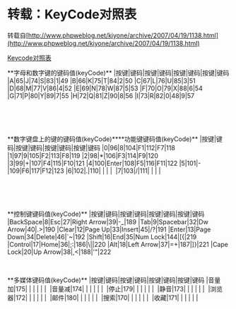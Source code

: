# 转载：KeyCode对照表

转载自[http://www.phpweblog.net/kiyone/archive/2007/04/19/1138.html](http://www.phpweblog.net/kiyone/archive/2007/04/19/1138.html)

[Keycode对照表](http://www.phpweblog.net/kiyone/archive/2007/04/19/1138.html)
<td colspan="8">**字母和数字键的键码值(keyCode)**</td>
|按键|键码|按键|键码|按键|键码|按键|键码
|A|65|J|74|S|83|1|49
|B|66|K|75|T|84|2|50
|C|67|L|76|U|85|3|51
|D|68|M|77|V|86|4|52
|E|69|N|78|W|87|5|53
|F|70|O|79|X|88|6|54
|G|71|P|80|Y|89|7|55
|H|72|Q|81|Z|90|8|56
|I|73|R|82|0|48|9|57

　　 

 
<td colspan="4">**数字键盘上的键的键码值(keyCode)**</td><td colspan="4">**功能键键码值(keyCode)**</td>
|按键|键码|按键|键码|按键|键码|按键|键码
|0|96|8|104|F1|112|F7|118
|1|97|9|105|F2|113|F8|119
|2|98|*|106|F3|114|F9|120
|3|99|+|107|F4|115|F10|121
|4|100|Enter|108|F5|116|F11|122
|5|101|-|109|F6|117|F12|123
|6|102|.|110| | | | 
|7|103|/|111| | | | 

　　 

 
<td colspan="8">**控制键键码值(keyCode)**</td>
|按键|键码|按键|键码|按键|键码|按键|键码
|BackSpace|8|Esc|27|Right Arrow|39|-_|189
|Tab|9|Spacebar|32|Dw Arrow|40|.&gt;|190
|Clear|12|Page Up|33|Insert|45|/?|191
|Enter|13|Page Down|34|Delete|46|`~|192
|Shift|16|End|35|Num Lock|144|[{|219
|Control|17|Home|36|;:|186|\||220
|Alt|18|Left Arrow|37|=+|187|]}|221
|Cape Lock|20|Up Arrow|38|,&lt;|188|'"|222

 
<td colspan="8">**多媒体键码值(keyCode)**</td>
|按键|键码|按键|键码|按键|键码|按键|键码
|音量加|175| | | | | | 
|音量减|174| | | | | | 
|停止|179| | | | | | 
|静音|173| | | | | | 
|浏览器|172| | | | | | 
|邮件|180| | | | | | 
|搜索|170| | | | | | 
|收藏|171| | | | | | 
